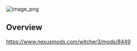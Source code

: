 ![image_png](https://github.com/user-attachments/assets/f77aa24b-2acd-410a-87fa-60be12ab92a4)

## Overview

https://www.nexusmods.com/witcher3/mods/8449


